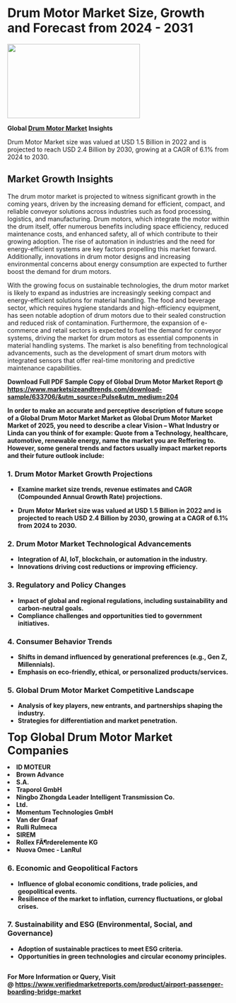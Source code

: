<H1>Drum Motor Market Size, Growth and Forecast from 2024 - 2031</H1><img class="aligncenter size-medium wp-image-584254" src="https://thirdeyenews.in/wp-content/uploads/2024/09/Global-Market-Research-300x168.jpeg" alt="" width="300" height="168" /><p><strong>Global&nbsp;<a href="https://www.marketsizeandtrends.com/download-sample/633706/&amp;utm_source=Pulse&amp;utm_medium=204">Drum Motor Market</a> Insights</strong></p><p>Drum Motor Market size was valued at USD 1.5 Billion in 2022 and is projected to reach USD 2.4 Billion by 2030, growing at a CAGR of 6.1% from 2024 to 2030.</p><p><h2>Market Growth Insights</h2> <p>The drum motor market is projected to witness significant growth in the coming years, driven by the increasing demand for efficient, compact, and reliable conveyor solutions across industries such as food processing, logistics, and manufacturing. Drum motors, which integrate the motor within the drum itself, offer numerous benefits including space efficiency, reduced maintenance costs, and enhanced safety, all of which contribute to their growing adoption. The rise of automation in industries and the need for energy-efficient systems are key factors propelling this market forward. Additionally, innovations in drum motor designs and increasing environmental concerns about energy consumption are expected to further boost the demand for drum motors.</p> <p><strong></strong></p> <p>With the growing focus on sustainable technologies, the drum motor market is likely to expand as industries are increasingly seeking compact and energy-efficient solutions for material handling. The food and beverage sector, which requires hygiene standards and high-efficiency equipment, has seen notable adoption of drum motors due to their sealed construction and reduced risk of contamination. Furthermore, the expansion of e-commerce and retail sectors is expected to fuel the demand for conveyor systems, driving the market for drum motors as essential components in material handling systems. The market is also benefiting from technological advancements, such as the development of smart drum motors with integrated sensors that offer real-time monitoring and predictive maintenance capabilities.</p> <p><strong></p><p><span class=""><strong>Download Full PDF Sample Copy of Global Drum Motor Market Report</strong> @ <a href="https://www.marketsizeandtrends.com/download-sample/633706/&amp;utm_source=Pulse&amp;utm_medium=204" target="_blank">https://www.marketsizeandtrends.com/download-sample/633706/&amp;utm_source=Pulse&amp;utm_medium=204</a></span></p><p>In order to make an accurate and perceptive description of future scope of a Global&nbsp;Drum Motor Market Market as Global&nbsp;Drum Motor Market Market of 2025, you need to describe a clear Vision &ndash; What Industry or Linda can you think of for example: Quote from a Technology, healthcare, automotive, renewable energy, name the market you are Reffering to. However, some general trends and factors usually impact market reports and their future outlook include:</p><h3>1.&nbsp;<strong>Drum Motor Market Growth Projections</strong></h3><ul><li>Examine market size trends, revenue estimates and CAGR (Compounded Annual Growth Rate) projections.</li><li><p>Drum Motor Market size was valued at USD 1.5 Billion in 2022 and is projected to reach USD 2.4 Billion by 2030, growing at a CAGR of 6.1% from 2024 to 2030.</p></li></ul><h3>2.&nbsp;<strong>Drum Motor Market Technological Advancements</strong></h3><ul><li>Integration of AI, IoT, blockchain, or automation in the industry.</li><li>Innovations driving cost reductions or improving efficiency.</li></ul><h3>3.&nbsp;<strong>Regulatory and Policy Changes</strong></h3><ul><li>Impact of global and regional regulations, including sustainability and carbon-neutral goals.</li><li>Compliance challenges and opportunities tied to government initiatives.</li></ul><h3>4.&nbsp;<strong>Consumer Behavior Trends</strong></h3><ul><li>Shifts in demand influenced by generational preferences (e.g., Gen Z, Millennials).</li><li>Emphasis on eco-friendly, ethical, or personalized products/services.</li></ul><h3>5.&nbsp;<strong>Global Drum Motor Market Competitive Landscape</strong></h3><ul><li>Analysis of key players, new entrants, and partnerships shaping the industry.</li><li>Strategies for differentiation and market penetration.</li></ul><p data-pm-slice="1 1 []"><span style="color: inherit; font-family: inherit; font-size: 25px;">Top Global Drum Motor Market Companies</span></p><div class="" data-test-id=""><p><li>ID MOTEUR</li><li> Brown Advance</li><li> S.A.</li><li> Traporol GmbH</li><li> Ningbo Zhongda Leader Intelligent Transmission Co.</li><li> Ltd.</li><li> Momentum Technologies GmbH</li><li> Van der Graaf</li><li> Rulli Rulmeca</li><li> SIREM</li><li> Rollex FÃ¶rderelemente KG</li><li> Nuova Omec - LanRul</li></p></div><h3>6.&nbsp;<strong>Economic and Geopolitical Factors</strong></h3><ul><li>Influence of global economic conditions, trade policies, and geopolitical events.</li><li>Resilience of the market to inflation, currency fluctuations, or global crises.</li></ul><h3>7.&nbsp;<strong>Sustainability and ESG (Environmental, Social, and Governance)</strong></h3><ul><li>Adoption of sustainable practices to meet ESG criteria.</li><li>Opportunities in green technologies and circular economy principles.</li></ul><h2><strong style="font-size: 14px;">For More Information or Query, Visit @&nbsp;</strong><a style="background-color: #ffffff; font-size: 14px;" href="https://www.marketsizeandtrends.com/report/drum-motor-market/" target="_blank">https://www.verifiedmarketreports.com/product/airport-passenger-boarding-bridge-market</a></h2>
